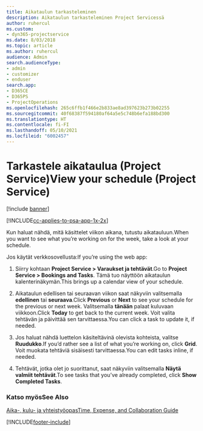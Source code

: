 ```yaml
---
title: Aikataulun tarkasteleminen
description: Aikataulun tarkasteleminen Project Servicessä
author: ruhercul
ms.custom:
- dyn365-projectservice
ms.date: 8/03/2018
ms.topic: article
ms.author: ruhercul
audience: Admin
search.audienceType:
- admin
- customizer
- enduser
search.app:
- D365CE
- D365PS
- ProjectOperations
ms.openlocfilehash: 265c6ffb1f466e2b833ae8ad397623b273b02255
ms.sourcegitcommit: 40f68387f594180af64a5e5c748b6efa188bd300
ms.translationtype: HT
ms.contentlocale: fi-FI
ms.lasthandoff: 05/10/2021
ms.locfileid: "6002457"
---
```

# <a name="view-your-schedule-project-service"></a><span data-ttu-id="d1504-103">Tarkastele aikataulua (Project Service)</span><span class="sxs-lookup"><span data-stu-id="d1504-103">View your schedule (Project Service)</span></span>

[!include [banner](../includes/psa-now-project-operations.md)]

[!INCLUDE[cc-applies-to-psa-app-1x-2x](../includes/cc-applies-to-psa-app-1x-2x.md)]

<span data-ttu-id="d1504-104">Kun haluat nähdä, mitä käsittelet viikon aikana, tutustu aikatauluun.</span><span class="sxs-lookup"><span data-stu-id="d1504-104">When you want to see what you’re working on for the week, take a look at your schedule.</span></span>  
  
 <span data-ttu-id="d1504-105">Jos käytät verkkosovellusta:</span><span class="sxs-lookup"><span data-stu-id="d1504-105">If you’re using the web app:</span></span>  
  
1.  <span data-ttu-id="d1504-106">Siirry kohtaan **Project Service > Varaukset ja tehtävät**.</span><span class="sxs-lookup"><span data-stu-id="d1504-106">Go to **Project Service > Bookings and Tasks**.</span></span> <span data-ttu-id="d1504-107">Tämä tuo näyttöön aikataulun kalenterinäkymän.</span><span class="sxs-lookup"><span data-stu-id="d1504-107">This brings up a calendar view of your schedule.</span></span>  
  
2.  <span data-ttu-id="d1504-108">Aikataulun edellisen tai seuraavan viikon saat näkyviin valitsemalla **edellinen** tai **seuraava**.</span><span class="sxs-lookup"><span data-stu-id="d1504-108">Click **Previous** or **Next** to see your schedule for the previous or next week.</span></span> <span data-ttu-id="d1504-109">Valitsemalla **tänään** palaat kuluvaan viikkoon.</span><span class="sxs-lookup"><span data-stu-id="d1504-109">Click **Today** to get back to the current week.</span></span> <span data-ttu-id="d1504-110">Voit valita tehtävän ja päivittää sen tarvittaessa.</span><span class="sxs-lookup"><span data-stu-id="d1504-110">You can click a task to update it, if needed.</span></span>  
  
3.  <span data-ttu-id="d1504-111">Jos haluat nähdä luettelon käsiteltävinä olevista kohteista, valitse **Ruudukko**.</span><span class="sxs-lookup"><span data-stu-id="d1504-111">If you’d rather see a list of what you’re working on, click **Grid**.</span></span> <span data-ttu-id="d1504-112">Voit muokata tehtäviä sisäisesti tarvittaessa.</span><span class="sxs-lookup"><span data-stu-id="d1504-112">You can edit tasks inline, if needed.</span></span>  
  
4.  <span data-ttu-id="d1504-113">Tehtävät, jotka olet jo suorittanut, saat näkyviin valitsemalla **Näytä valmiit tehtävät**.</span><span class="sxs-lookup"><span data-stu-id="d1504-113">To see tasks that you’ve already completed, click **Show Completed Tasks**.</span></span>  
  
### <a name="see-also"></a><span data-ttu-id="d1504-114">Katso myös</span><span class="sxs-lookup"><span data-stu-id="d1504-114">See Also</span></span>  
 [<span data-ttu-id="d1504-115">Aika-, kulu- ja yhteistyöopas</span><span class="sxs-lookup"><span data-stu-id="d1504-115">Time, Expense, and Collaboration Guide</span></span>](../psa/time-expense-collaboration-guide.md)


[!INCLUDE[footer-include](../includes/footer-banner.md)]